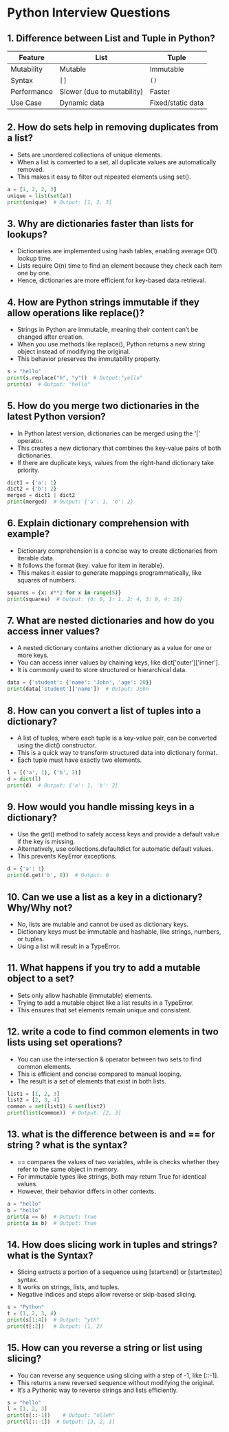 # Python Interview Questions

## 1. Difference between List and Tuple in Python?
| Feature     | List                       | Tuple             |
| ----------- | -------------------------- | ----------------- |
| Mutability  | Mutable                    | Immutable         |
| Syntax      | `[]`                       | `()`              |
| Performance | Slower (due to mutability) | Faster            |
| Use Case    | Dynamic data               | Fixed/static data |  


## 2. How do sets help in removing duplicates from a list?
- Sets are unordered collections of unique elements.
- When a list is converted to a set, all duplicate values are automatically removed.
- This makes it easy to filter out repeated elements using set(). 
```python
a = [1, 2, 2, 3]
unique = list(set(a))
print(unique)  # Output: [1, 2, 3]
```

## 3. Why are dictionaries faster than lists for lookups?
- Dictionaries are implemented using hash tables, enabling average O(1) lookup time.
- Lists require O(n) time to find an element because they check each item one by one.
- Hence, dictionaries are more efficient for key-based data retrieval.

## 4. How are Python strings immutable if they allow operations like replace()?
- Strings in Python are immutable, meaning their content can’t be changed after creation.
- When you use methods like replace(), Python returns a new string object instead of modifying the original.
- This behavior preserves the immutability property.
```python
s = "hello"
print(s.replace("h", "y"))  # Output:"yello"
print(s)  # Output: "hello"
```

## 5. How do you merge two dictionaries in the latest Python version?
- In Python latest version, dictionaries can be merged using the '|' operator.
- This creates a new dictionary that combines the key-value pairs of both dictionaries.
- If there are duplicate keys, values from the right-hand dictionary take priority.
```python
dict1 = {'a': 1}
dict2 = {'b': 2}
merged = dict1 | dict2
print(merged)  # Output: {'a': 1, 'b': 2}
```

## 6. Explain dictionary comprehension with example?
- Dictionary comprehension is a concise way to create dictionaries from iterable data.
- It follows the format {key: value for item in iterable}.
- This makes it easier to generate mappings programmatically, like squares of numbers.
```python
squares = {x: x**2 for x in range(5)}
print(squares)  # Output: {0: 0, 1: 1, 2: 4, 3: 9, 4: 16}
```

## 7. What are nested dictionaries and how do you access inner values?
- A nested dictionary contains another dictionary as a value for one or more keys.
- You can access inner values by chaining keys, like dict['outer']['inner'].
- It is commonly used to store structured or hierarchical data.
```python
data = {'student': {'name': 'John', 'age': 20}}
print(data['student']['name'])  # Output: John
```

## 8. How can you convert a list of tuples into a dictionary?
- A list of tuples, where each tuple is a key-value pair, can be converted using the dict() constructor.
- This is a quick way to transform structured data into dictionary format.
- Each tuple must have exactly two elements.
```python
l = [('a', 1), ('b', 2)]
d = dict(l)
print(d)  # Output: {'a': 1, 'b': 2}
```

## 9. How would you handle missing keys in a dictionary?
- Use the get() method to safely access keys and provide a default value if the key is missing.
- Alternatively, use collections.defaultdict for automatic default values.
- This prevents KeyError exceptions.
```python
d = {'a': 1}
print(d.get('b', 0))  # Output: 0
```

## 10. Can we use a list as a key in a dictionary? Why/Why not?
- No, lists are mutable and cannot be used as dictionary keys.
- Dictionary keys must be immutable and hashable, like strings, numbers, or tuples.
- Using a list will result in a TypeError.

## 11. What happens if you try to add a mutable object to a set?
- Sets only allow hashable (immutable) elements.
- Trying to add a mutable object like a list results in a TypeError.
- This ensures that set elements remain unique and consistent.

## 12. write a code to find common elements in two lists using set operations?
- You can use the intersection & operator between two sets to find common elements.
- This is efficient and concise compared to manual looping.
- The result is a set of elements that exist in both lists.
```python
list1 = [1, 2, 3]
list2 = [2, 3, 4]
common = set(list1) & set(list2)
print(list(common))  # Output: [2, 3]
```

## 13. what is the difference between is and == for string ? what is the syntax?
- == compares the values of two variables, while is checks whether they refer to the same object in memory.
- For immutable types like strings, both may return True for identical values.
- However, their behavior differs in other contexts.
```python
a = "hello"
b = "hello"
print(a == b)  # Output: True
print(a is b)  # Output: True 
```

## 14. How does slicing work in tuples and strings? what is the Syntax?
- Slicing extracts a portion of a sequence using [start:end] or [start:end:step] syntax.
- It works on strings, lists, and tuples.
- Negative indices and steps allow reverse or skip-based slicing.
```python
s = "Python"
t = (1, 2, 3, 4)
print(s[1:4])  # Output: "yth"
print(t[:2])   # Output: (1, 2)
```

## 15. How can you reverse a string or list using slicing?
- You can reverse any sequence using slicing with a step of -1, like [::-1].
- This returns a new reversed sequence without modifying the original.
- It’s a Pythonic way to reverse strings and lists efficiently.
```python
s = "hello"
l = [1, 2, 3]
print(s[::-1])    # Output: "olleh"
print(l[::-1])  # Output: [3, 2, 1]
```
